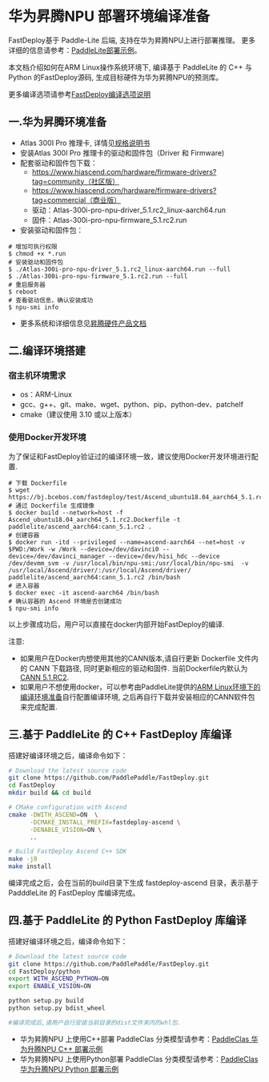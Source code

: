 # 华为昇腾NPU 部署环境编译准备

FastDeploy基于 Paddle-Lite 后端, 支持在华为昇腾NPU上进行部署推理。
更多详细的信息请参考：[PaddleLite部署示例](https://github.com/PaddlePaddle/Paddle-Lite/blob/develop/docs/demo_guides/huawei_ascend_npu.md)。

本文档介绍如何在ARM Linux操作系统环境下, 编译基于 PaddleLite 的 C++ 与 Python 的FastDeploy源码, 生成目标硬件为华为昇腾NPU的预测库。

更多编译选项请参考[FastDeploy编译选项说明](./README.md)


## 一.华为昇腾环境准备
- Atlas 300I Pro 推理卡, 详情见[规格说明书](https://e.huawei.com/cn/products/cloud-computing-dc/atlas/atlas-300i-pro)
- 安装Atlas 300I Pro 推理卡的驱动和固件包（Driver 和 Firmware)
- 配套驱动和固件包下载：
  - https://www.hiascend.com/hardware/firmware-drivers?tag=community（社区版）
  - https://www.hiascend.com/hardware/firmware-drivers?tag=commercial（商业版）
  - 驱动：Atlas-300i-pro-npu-driver_5.1.rc2_linux-aarch64.run
  - 固件：Atlas-300i-pro-npu-firmware_5.1.rc2.run
- 安装驱动和固件包：

```shell
# 增加可执行权限
$ chmod +x *.run
# 安装驱动和固件包
$ ./Atlas-300i-pro-npu-driver_5.1.rc2_linux-aarch64.run --full
$ ./Atlas-300i-pro-npu-firmware_5.1.rc2.run --full
# 重启服务器
$ reboot
# 查看驱动信息，确认安装成功
$ npu-smi info
```
- 更多系统和详细信息见[昇腾硬件产品文档](https://www.hiascend.com/document?tag=hardware)


## 二.编译环境搭建

### 宿主机环境需求  
- os：ARM-Linux
- gcc、g++、git、make、wget、python、pip、python-dev、patchelf
- cmake（建议使用 3.10 或以上版本）

### 使用Docker开发环境
为了保证和FastDeploy验证过的编译环境一致，建议使用Docker开发环境进行配置.

```shell
# 下载 Dockerfile
$ wget https://bj.bcebos.com/fastdeploy/test/Ascend_ubuntu18.04_aarch64_5.1.rc2.Dockerfile
# 通过 Dockerfile 生成镜像
$ docker build --network=host -f Ascend_ubuntu18.04_aarch64_5.1.rc2.Dockerfile -t paddlelite/ascend_aarch64:cann_5.1.rc2 .
# 创建容器
$ docker run -itd --privileged --name=ascend-aarch64 --net=host -v $PWD:/Work -w /Work --device=/dev/davinci0 --device=/dev/davinci_manager --device=/dev/hisi_hdc --device /dev/devmm_svm -v /usr/local/bin/npu-smi:/usr/local/bin/npu-smi  -v /usr/local/Ascend/driver/:/usr/local/Ascend/driver/ paddlelite/ascend_aarch64:cann_5.1.rc2 /bin/bash
# 进入容器
$ docker exec -it ascend-aarch64 /bin/bash
# 确认容器的 Ascend 环境是否创建成功
$ npu-smi info
```
以上步骤成功后，用户可以直接在docker内部开始FastDeploy的编译.

注意:
- 如果用户在Docker内想使用其他的CANN版本,请自行更新 Dockerfile 文件内的 CANN 下载路径, 同时更新相应的驱动和固件. 当前Dockerfile内默认为[CANN 5.1.RC2](https://ascend-repo.obs.cn-east-2.myhuaweicloud.com/CANN/CANN%205.1.RC2/Ascend-cann-toolkit_5.1.RC2_linux-aarch64.run).
- 如果用户不想使用docker，可以参考由PaddleLite提供的[ARM Linux环境下的编译环境准备](https://github.com/PaddlePaddle/Paddle-Lite/blob/develop/docs/source_compile/arm_linux_compile_arm_linux.rst)自行配置编译环境, 之后再自行下载并安装相应的CANN软件包来完成配置.

## 三.基于 PaddleLite 的 C++ FastDeploy 库编译
搭建好编译环境之后，编译命令如下：
```bash
# Download the latest source code
git clone https://github.com/PaddlePaddle/FastDeploy.git
cd FastDeploy  
mkdir build && cd build

# CMake configuration with Ascend
cmake -DWITH_ASCEND=ON  \
      -DCMAKE_INSTALL_PREFIX=fastdeploy-ascend \
      -DENABLE_VISION=ON \
      ..

# Build FastDeploy Ascend C++ SDK
make -j8
make install
```  
编译完成之后，会在当前的build目录下生成 fastdeploy-ascend 目录，表示基于 PadddleLite 的 FastDeploy 库编译完成。

## 四.基于 PaddleLite 的 Python FastDeploy 库编译
搭建好编译环境之后，编译命令如下：
```bash
# Download the latest source code
git clone https://github.com/PaddlePaddle/FastDeploy.git
cd FastDeploy/python
export WITH_ASCEND_PYTHON=ON
export ENABLE_VISION=ON

python setup.py build
python setup.py bdist_wheel

#编译完成后,请用户自行安装当前目录的dist文件夹内的whl包.
```

- 华为昇腾NPU 上使用C++部署 PaddleClas 分类模型请参考：[PaddleClas 华为升腾NPU C++ 部署示例](../../../examples/vision/classification/paddleclas/ascend/cpp/README.md)
- 华为昇腾NPU 上使用Python部署 PaddleClas 分类模型请参考：[PaddleClas 华为升腾NPU Python 部署示例](../../../examples/vision/classification/paddleclas/ascend/python/README.md)

